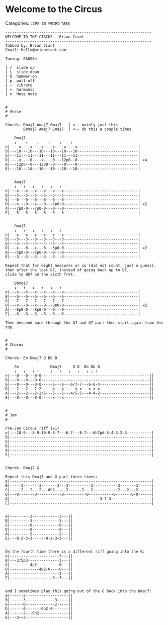 # Welcome to the Circus
Categories: `LIFE IS WEIRD` `TABS`

    -----------------------------------------------------------------
    WELCOME TO THE CIRCUS - Brian Crant
    -----------------------------------------------------------------
    Tabbed by: Brian Crant
    Email: hello@briancrant.com

    Tuning: EADGBe

    | /  slide up
    | \  slide down
    | h  hammer-on
    | p  pull-off
    | ~  vibrato
    | +  harmonic
    | x  Mute note


    #
    # Verse
    #

    Chords: Dmaj7 Amaj7 Gmaj7   | <-- mainly just this
            Bbmaj7 Amaj7 Gmaj7  | <-- do this a couple times

        Dmaj7
        ↓    ↑    ↓    ↑    ↓    ↑
    e|----x----x----x----x----x----x---------------------------|
    B|---10---10---10---10---10---10---------------------------|
    G|---11---11---11---11---11---11---------------------------|
    D|----x----0----x----0---12p0--0---------------------------| x4
    A|---12p0--0---12p0--0----0----0---------------------------|
    E|---10---10---10---10---10---10---------------------------|


        Amaj7
        ↓   ↑   ↓   ↑   ↓   ↑
    e|---x---x---x---x---x---x---------------------------------|
    B|---5---5---5---5---5---5---------------------------------|
    G|---6---6---6---6---6---6---------------------------------|
    D|---x---0---x---0---7p0-0---------------------------------| x2
    A|---7p0-0---7p0-0---0---0---------------------------------|
    E|---5---5---5---5---5---5---------------------------------|


        Gmaj7
        ↓   ↑   ↓   ↑   ↓   ↑
    e|---x---x---x---x---x---x---------------------------------|
    B|---3---3---3---3---3---3---------------------------------|
    G|---4---4---4---4---4---4---------------------------------|
    D|---x---0---x---0---5p0-0---------------------------------| x2
    A|---5p0-0---5p0-0---0---0---------------------------------|
    E|---3---3---3---3---3---3---------------------------------|

    Repeat that for eight measures or so (did not count, just a guess),
    then after the last G7, instead of going back up to D7,
    slide to Bb7 on the sixth fret.

        Bbmaj7
        ↓   ↑   ↓   ↑   ↓   ↑
    e|---x---x---x---x---x---x---------------------------------|
    B|---6---6---6---6---6---6---------------------------------|
    G|---7---7---7---7---7---7---------------------------------|
    D|---x---0---x---0---8p0-0---------------------------------| x2
    A|---8p0-0---8p0-0---0---0---------------------------------|
    E|---6---6---6---6---6---6---------------------------------|

    Then descend back through the A7 and G7 part then start again from the top.


    #
    # Chorus
    #

    Chords: Em Dmaj7 D Db B

        Em              Dmaj7     D D  Db Db B
        ↓   ↓   ↓ ↑     ↓   ↑   ↓   ↓   ↓ ↓ ↑
    e|---0---0---0-0------------------------------------------------||
    B|---0---0---0-0------------------------------------------------||
    G|---0---0---0-0-----6---6---6/7-7---6-6-4----------------------||
    D|---2---2---2-2-----4---4-----x-x---x-x-x----------------------||
    A|---2---2---2-2/5---5---5---4/5-5---4-4-2----------------------||
    E|---0---0---0-0-----x---x--------------------------------------||


    #
    # Jam
    #

    Pre-Jam Circus riff (x1)
    e|---10-9---8-9-10-9-8-7---6-7---8-7---6h7p6-5-4-3-2-3-----------|
    B|---------------------------------------------------------------|
    G|---------------------------------------------------------------|
    D|---------------------------------------------------------------|
    A|---------------------------------------------------------------|
    E|---------------------------------------------------------------|


    Chords: Dmaj7 G

    Repeat this Dmaj7 and G part three times:
    e|---------------------------------------------------------------|
    B|-----3-------3-------3---3----------3-----------3-------3------|
    G|-----2---2---2---0h2-----2------2---2-----------2---2---2------|
    D|---0-------0-----------0----------0-----------0-------0-0------|
    A|----------------------------------------3-2-3------------------|
    E|---------------------------------------------------------------|

    
    e|---------3------------3---||
    B|---------3------------3---||
    G|---------0------------0---||
    D|---------0------------0---||
    A|---------2------------2---||
    E|---0-2-3~3------0-2-3~3---||


    On the fourth time there is a different riff going into the G:
    e|----------------------3---||
    B|---3/5p3--------------3---||
    G|---------4p2----------0---||
    D|-------------4p2-0----0---||
    A|----------------------2---||
    E|-------------------3~~3---||


    and I sometimes play this going out of the G back into the Dmaj7:  
    e|------3-------------------||
    B|------3-------------3-----||
    G|------0-------------2-----||
    D|------0-------0h2-0-------||
    A|------2---0h2-------------||
    E|---3~~3-------------------||
